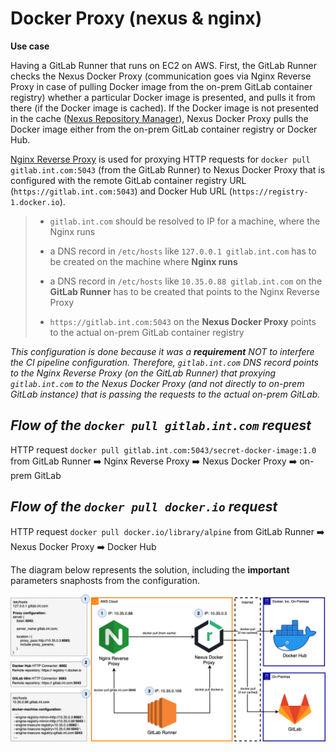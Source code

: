 # Docker Proxy (nexus & nginx)

**Use case**

Having a GitLab Runner that runs on EC2 on AWS. First, the GitLab Runner checks the Nexus Docker Proxy (communication goes via Nginx Reverse Proxy in case of pulling Docker image from the on-prem GitLab container registry) whether a particular Docker image is presented, and pulls it from there (if the Docker image is cached). If the Docker image is not presented in the cache ([Nexus Repository Manager](https://help.sonatype.com/repomanager3/nexus-repository-administration/formats/docker-registry/proxy-repository-for-docker)), Nexus Docker Proxy pulls the Docker image either from the on-prem GitLab container registry or Docker Hub.

[Nginx Reverse Proxy](https://docs.nginx.com/nginx/admin-guide/web-server/reverse-proxy/) is used for proxying HTTP requests for `docker pull gitlab.int.com:5043` (from the GitLab Runner) to Nexus Docker Proxy that is configured with the remote GitLab container registry URL (`https://gitlab.int.com:5043`) and Docker Hub URL (`https://registry-1.docker.io`).

> - `gitlab.int.com` should be resolved to IP for a machine, where the Nginx runs
>
> - a DNS record in `/etc/hosts` like `127.0.0.1 gitlab.int.com` has to be created on the machine where **Nginx runs**
>
> - a DNS record in `/etc/hosts` like `10.35.0.88 gitlab.int.com` on the **GitLab Runner** has to be created that points to the Nginx Reverse Proxy
>
> - `https://gitlab.int.com:5043` on the **Nexus Docker Proxy** points to the actual on-prem GitLab container registry

_This configuration is done because it was a **requirement** NOT to interfere the CI pipeline configuration. Therefore, `gitlab.int.com` DNS record points to the Nginx Reverse Proxy (on the GitLab Runner) that proxying `gitlab.int.com` to the Nexus Docker Proxy (and not directly to on-prem GitLab instance) that is passing the requests to the actual on-prem GitLab._


## _Flow of the `docker pull gitlab.int.com` request_

HTTP request `docker pull gitlab.int.com:5043/secret-docker-image:1.0` from GitLab Runner ➡️ Nginx Reverse Proxy ➡️ Nexus Docker Proxy ➡️ on-prem GitLab

## _Flow of the `docker pull docker.io` request_

HTTP request `docker pull docker.io/library/alpine` from GitLab Runner ➡️ Nexus Docker Proxy ➡️ Docker Hub

The diagram below represents the solution, including the **important** parameters snaphosts from the configuration.

![nexus-nginx-proxy](/devops/docker/diagrams/nexus-and-nginx.png)

